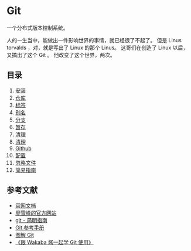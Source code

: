 # Git

一个分布式版本控制系统。

人的一生当中，能做出一件影响世界的事情，就已经很了不起了。
但是 Linus torvalds ，对，就是写出了 Linux 的那个 Linus。
这哥们在创造了 Linux 以后，又搞出了这个 Git 。
他改变了这个世界，两次。

## 目录

1. [安装](01_Install.md)
2. [仓库](02_Repository.md)
3. [标签](03_Tag.md)
4. [别名](04_Aliases.md)
5. [分支](05_Branching.md)
6. [暂存](06_Stashing.md)
7. [清理](07_Cleaning.md)
8. [清理](08_Server.md)
9. [Github](09_Github.md)
10. [配置](10_Configuration.md)
11. [忽略文件](11_.gitignore.md)
12. [简易指南](12_Easy.md)

## 参考文献

- [官网文档](https://git-scm.com/book/zh/v2)
- [廖雪峰的官方网站](https://www.liaoxuefeng.com/wiki/896043488029600)
- [git - 简明指南](https://rogerdudler.github.io/git-guide/index.zh.html)
- [Git 参考手册](http://gitref.justjavac.com/)
- [图解 Git](http://marklodato.github.io/visual-git-guide/index-zh-cn.html)
- [《跟 Wakaba 酱一起学 Git 使用》](https://item.jd.com/13047666.html)